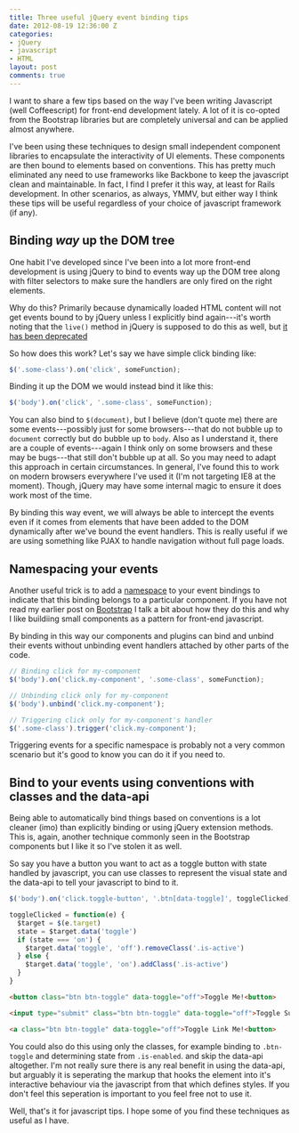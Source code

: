 ```yaml
---
title: Three useful jQuery event binding tips
date: 2012-08-19 12:36:00 Z
categories:
- jQuery
- javascript
- HTML
layout: post
comments: true
---
```


I want to share a few tips based on the way I've been writing Javascript (well
Coffeescript) for front-end development lately. A lot of it is co-opted from
the Bootstrap libraries but are completely universal and can be applied almost
anywhere.

I've been using these techniques to design small independent component
libraries to encapsulate the interactivity of UI elements. These components are
then bound to elements based on conventions. This has pretty much eliminated
any need to use frameworks like Backbone to keep the javascript clean and
maintainable. In fact, I find I prefer it this way, at least for Rails
development. In other scenarios, as always, YMMV, but either way I think these
tips will be useful regardless of your choice of javascript framework (if any).

<!--more-->

## Binding *way* up the DOM tree

One habit I've developed since I've been into a lot more front-end development
is using jQuery to bind to events way up the DOM tree along with
filter selectors to make sure the handlers are only fired on the right
elements.

Why do this? Primarily because dynamically loaded HTML content will not get events bound to
by jQuery unless I explicitly bind again---it's worth noting that the `live()`
method in jQuery is supposed to do this as well, but [it has been deprecated](http://api.jquery.com/live/) 

So how does this work? Let's say we have simple click binding like:

```javascript
$('.some-class').on('click', someFunction);
```

Binding it up the DOM we would instead bind it like this:

```javascript
$('body').on('click', '.some-class', someFunction);
```

You can also bind to `$(document)`, but I believe (don't quote me) there are
some events---possibly just for some browsers---that do not bubble up to
`document` correctly but do bubble up to `body`. Also as I understand it, there
are a couple of events---again I think only on some browsers and these may be
bugs---that still don't bubble up at all. So you may need to adapt this
approach in certain circumstances. In general, I've found this to work on
modern browsers everywhere I've used it (I'm not targeting IE8 at the moment).
Though, jQuery may have some internal magic to ensure it does work most of the time.

By binding this way event, we will always be able to intercept the events even
if it comes from elements that have been added to the DOM dynamically after
we've bound the event handlers. This is really useful if we are using something
like PJAX to handle navigation without full page loads.

## Namespacing your events

Another useful trick is to add a [namespace][namespace] to your event bindings
to indicate that this binding belongs to a particular component. If you have
not read my earlier post on [Bootstrap][bootstrap] I talk a bit about how they
do this and why I like buildiing small components as a pattern for front-end
javascript.

By binding in this way our components and plugins can bind and unbind their events
without unbinding event handlers attached by other parts of the code.

```javascript
// Binding click for my-component
$('body').on('click.my-component', '.some-class', someFunction);

// Unbinding click only for my-component
$('body').unbind('click.my-component');

// Triggering click only for my-component's handler
$('.some-class').trigger('click.my-component');
```

Triggering events for a specific namespace is probably not a very common
scenario but it's good to know you can do it if you need to.

## Bind to your events using conventions with classes and the data-api

Being able to automatically bind things based on conventions is a lot cleaner
(imo) than explicitly binding or using jQuery extension methods. This is,
again, another technique commonly seen in the Bootstrap components but I like
it so I've stolen it as well.

So say you have a button you want to act as a toggle button with state handled
by javascript, you can use classes to represent the visual state and the
data-api to tell your javascript to bind to it.

```javascript
$('body').on('click.toggle-button', '.btn[data-toggle]', toggleClicked);

toggleClicked = function(e) {
  $target = $(e.target)
  state = $target.data('toggle')
  if (state === 'on') {
    $target.data('toggle', 'off').removeClass('.is-active')
  } else {
    $target.data('toggle', 'on').addClass('.is-active')
  }
}
```

```html
<button class="btn btn-toggle" data-toggle="off">Toggle Me!<button>

<input type="submit" class="btn btn-toggle" data-toggle="off">Toggle Submit Me!<button>

<a class="btn btn-toggle" data-toggle="off">Toggle Link Me!<button>
```

You could also do this using only the classes, for example binding to
`.btn-toggle` and determining state from `.is-enabled`. and skip the data-api
altogether. I'm not really sure there is any real benefit in using the
data-api, but arguably it is seperating the markup that hooks the element into
it's interactive behaviour via the javascript from that which defines styles.
If you don't feel this seperation is important to you feel free not to use it.

Well, that's it for javascript tips. I hope some of you find these techniques as
useful as I have.

[namespace]:http://docs.jquery.com/Namespaced_Events
[bootstrap]:/2012/06/27/whats-so-great-about-twitter-bootstrap/
